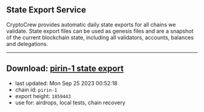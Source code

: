 ## State Export Service
CryptoCrew provides automatic daily state exports for all chains we validate. State export files can be used as genesis files and are a snapshot of the current blockchain state, including all validators, accounts, balances and delegations.

---
**Download: [pirin-1 state export](https://dl.ccvalidators.com/SERVICE/nolus/pirin-1_export_1859443.json)**
---

- last updated: Mon Sep 25 2023 00:52:18
- chain id: `pirin-1`
- export height: `1859443`
- use for: airdrops, local tests, chain recovery
